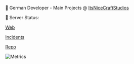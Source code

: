 👋 German Developer - Main Projects @ [ItsNiceCraftStudios](https://github.com/itsnicecraftstudios)


📡 Server Status: 

[Web](https://status.itsnicecraft.eu) 

[Incidents](https://github.com/itsnicecraft/status/issues)

[Repo](https://github.com/itsnicecraft/status) 




![Metrics](https://github-readme-stats.vercel.app/api?username=itsnicecraft&count_private=true&show_icons=true&theme=algolia)
